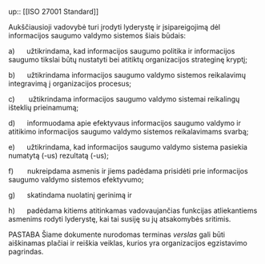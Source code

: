 up:: [[ISO 27001 Standard]]

Aukščiausioji vadovybė turi įrodyti lyderystę ir įsipareigojimą dėl informacijos saugumo valdymo sistemos šiais būdais:

a)      užtikrindama, kad informacijos saugumo politika ir informacijos saugumo tikslai būtų nustatyti bei atitiktų organizacijos strateginę kryptį;

b)      užtikrindama informacijos saugumo valdymo sistemos reikalavimų integravimą į organizacijos procesus;

c)       užtikrindama informacijos saugumo valdymo sistemai reikalingų išteklių prieinamumą;

d)      informuodama apie efektyvaus informacijos saugumo valdymo ir atitikimo informacijos saugumo valdymo sistemos reikalavimams svarbą;

e)      užtikrindama, kad informacijos saugumo valdymo sistema pasiekia numatytą (-us) rezultatą (-us);

f)       nukreipdama asmenis ir jiems padėdama prisidėti prie informacijos saugumo valdymo sistemos efektyvumo;

g)      skatindama nuolatinį gerinimą ir

h)      padėdama kitiems atitinkamas vadovaujančias funkcijas atliekantiems asmenims rodyti lyderystę, kai tai susiję su jų atsakomybės sritimis.

PASTABA Šiame dokumente nurodomas terminas _verslas_ gali būti aiškinamas plačiai ir reiškia veiklas, kurios yra organizacijos egzistavimo pagrindas.